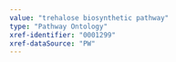 ```yaml
---
value: "trehalose biosynthetic pathway"
type: "Pathway Ontology"
xref-identifier: "0001299"
xref-dataSource: "PW"
---
```

